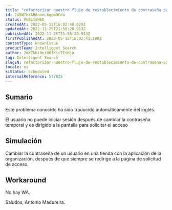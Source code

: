 ```yaml
---
title: "refactorizar nuestro flujo de restablecimiento de contraseña para llamar a la nueva mutación correspondiente en la aplicación graphql"
id: 245W7bXAR6nnnLbqqmOCda
status: PUBLISHED
createdAt: 2022-05-12T16:02:40.629Z
updatedAt: 2022-11-25T21:58:20.913Z
publishedAt: 2022-11-25T21:58:20.913Z
firstPublishedAt: 2022-05-12T16:02:41.198Z
contentType: knownIssue
productTeam: Intelligent Search
author: 2mXZkbi0oi061KicTExNjo
tag: Intelligent Search
slugEN: refactorizar-nuestro-flujo-de-restablecimiento-de-contrasena-para-llamar-a-la-nueva-mutacion-correspondiente-en-la-aplicacion-graphql
locale: es
kiStatus: Scheduled
internalReference: 577825
---
```


## Sumario

<div class="alert alert-info">
  <p>Este problema conocido ha sido traducido automáticamente del inglés.</p>
</div>


El usuario no puede iniciar sesión después de cambiar la contraseña temporal y es dirigido a la pantalla para solicitar el acceso



## Simulación


Cambiar la contraseña de un usuario en una tienda con la aplicación de la organización, después de que siempre se redirige a la página de solicitud de acceso.



## Workaround


No hay WA.

Saludos,
Antonio Madureira.

